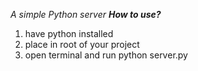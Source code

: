 *A simple Python server*
***How to use?***
1. have python installed
2. place in root of your project
3. open terminal and run python server.py

